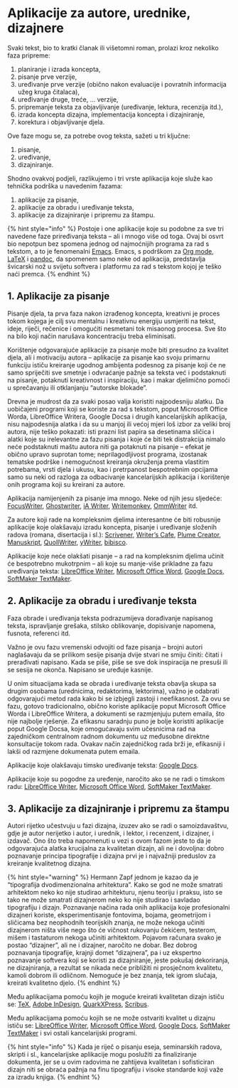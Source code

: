 # Aplikacije za autore, urednike, dizajnere

Svaki tekst, bio to kratki članak ili višetomni roman, prolazi kroz nekoliko faza pripreme:

1. planiranje i izrada koncepta,
2. pisanje prve verzije,
3. uređivanje prve verzije \(obično nakon evaluacije i povratnih informacija užeg kruga čitalaca\),
4. uređivanje druge, treće, ... verzije,
5. pripremanje teksta za objavljivanje \(uređivanje, lektura, recenzija itd.\),
6. izrada koncepta dizajna, implementacija koncepta i dizajniranje,
7. korektura i objavljivanje djela.

Ove faze mogu se, za potrebe ovog teksta, sažeti u tri ključne:

1. pisanje,
2. uređivanje,
3. dizajniranje.

Shodno ovakvoj podjeli, razlikujemo i tri vrste aplikacija koje služe kao tehnička podrška u navedenim fazama:

1. aplikacije za pisanje,
2. aplikacije za obradu i uređivanje teksta,
3. aplikacije za dizajniranje i pripremu za štampu.

{% hint style="info" %}
Postoje i one aplikacije koje su podobne za sve tri navedene faze priređivanja teksta – ali i mnogo više od toga. Ovaj bi osvrt bio nepotpun bez spomena jednog od najmoćnijih programa za rad s tekstom, a to je fenomenalni [Emacs](https://www.gnu.org/software/emacs/). Emacs, s podrškom za [Org mode](https://orgmode.org/), [LaTeX](https://www.latex-project.org/) i [pandoc](https://pandoc.org/), da spomenem samo neke od aplikacija, predstavlja švicarski nož u svijetu softvera i platformu za rad s tekstom kojoj je teško naći premca.
{% endhint %}

## 1. Aplikacije za pisanje

Pisanje djela, ta prva faza nakon izrađenog koncepta, kreativni je proces tokom kojega je cilj svu mentalnu i kreativnu energiju usmjeriti na tekst, ideje, riječi, rečenice i omogućiti nesmetani tok misaonog procesa. Sve što na bilo koji način narušava koncentraciju treba eliminisati.

Korištenje odgovarajuće aplikacije za pisanje može biti presudno za kvalitet djela, ali i motivaciju autora – aplikacije za pisanje kao svoju primarnu funkciju ističu kreiranje ugodnog ambijenta podesnog za pisanje koji će ne samo spriječiti sve smetnje i odvraćanje pažnje sa teksta već i podstaknuti na pisanje, potaknuti kreativnost i inspiraciju, kao i makar djelimično pomoći u sprečavanju ili otklanjanju “autorske blokade”.

Drevna je mudrost da za svaki posao valja koristiti najpodesniju alatku. Da uobičajeni programi koji se koriste za rad s tekstom, poput Microsoft Office Worda, LibreOffice Writera, Google Docsa i drugih kancelarijskih aplikacija, nisu najpodesnija alatka i da su u manjoj ili većoj mjeri loš izbor za veliki broj autora, nije teško pokazati: isti prazni list papira sa desetinama sličica i alatki koje su irelevantne za fazu pisanja i koje će biti tek distrakcija nimalo neće podstaknuti maštu autora niti ga potaknuti na pisanje – efekat je obično upravo suprotan tome; neprilagodljivost programa, izostanak tematske podrške i nemogućnost kreiranja okruženja prema vlastitim potrebama, vrsti djela i ukusu, kao i pretrpanost bespotrebnim opcijama samo su neki od razloga za odbacivanje kancelarijskih aplikacija i korištenje onih programa koji su kreirani za autore.

Aplikacija namijenjenih za pisanje ima mnogo. Neke od njih jesu sljedeće: [FocusWriter](https://gottcode.org/focuswriter/), [Ghostwriter](https://wereturtle.github.io/ghostwriter/), [iA Writer](https://ia.net/writer), [Writemonkey](http://writemonkey.com/), [OmmWriter](https://ommwriter.com/) itd.

Za autore koji rade na kompleksnim djelima interesantne će biti robusnije aplikacije koje olakšavaju izradu koncepta, pisanje i uređivanje složenih radova \(romana, disertacija i sl.\): [Scrivener](https://www.literatureandlatte.com/scrivener/overview), [Writer’s Cafe](http://www.writerscafe.co.uk/), [Plume Creator](https://plume-creator.eu/), [Manuskript](http://www.theologeek.ch/manuskript/), [QuollWriter](http://quollwriter.com/), [yWriter](http://www.spacejock.com/yWriter6.html), [bibisco](http://www.bibisco.com/).

Aplikacije koje neće olakšati pisanje – a rad na kompleksnim djelima učinit će bespotrebno mukotrpnim – ali koje su manje-više prikladne za fazu uređivanja teksta: [LibreOffice Writer](https://www.libreoffice.org/), [Microsoft Office Word](https://products.office.com/en/word), [Google Docs](https://www.google.com/docs/about/), [SoftMaker TextMaker](http://www.softmaker.com/en/softmaker-office-windows-textmaker).

## 2. Aplikacije za obradu i uređivanje teksta

Faza obrade i uređivanja teksta podrazumijeva dorađivanje napisanog teksta, ispravljanje grešaka, stilsko oblikovanje, dopisivanje napomena, fusnota, referenci itd.

Važno je ovu fazu vremenski odvojiti od faze pisanja – brojni autori naglašavaju da se prilikom sesije pisanja dvije stvari ne smiju činiti: čitati i prerađivati napisano. Kada se piše, piše se sve dok inspiracija ne presuši ili se sesija ne okonča. Napisano se uređuje kasnije.

U onim situacijama kada se obrada i uređivanje teksta obavlja skupa sa drugim osobama \(urednicima, redaktorima, lektorima\), važno je odabrati odgovarajući metod rada kako bi se izbjegli zastoji i neefikasnost. Za ovu se fazu, gotovo tradicionalno, obično koriste aplikacije poput Microsoft Office Worda i LibreOffice Writera, a dokumenti se razmjenjuju putem emaila, što nije najbolje rješenje. Za efikasnu saradnju puno je bolje koristiti aplikacije poput Google Docsa, koje omogućavaju svim učesnicima rad na zajedničkom centralnom radnom dokumentu uz međusobne direktne konsultacije tokom rada. Ovakav način zajedničkog rada brži je, efikasniji i lakši od razmjene dokumenata putem emaila.

Aplikacije koje olakšavaju timsko uređivanje teksta: [Google Docs](https://www.google.com/docs/about/).

Aplikacije koje su pogodne za uređenje, naročito ako se ne radi o timskom radu: [LibreOffice Writer](https://www.libreoffice.org/), [Microsoft Office Word](https://products.office.com/en/word), [SoftMaker TextMaker](http://www.softmaker.com/en/softmaker-office-windows-textmaker).

## 3. Aplikacije za dizajniranje i pripremu za štampu

Autori rijetko učestvuju u fazi dizajna, izuzev ako se radi o samoizdavaštvu, gdje je autor nerijetko i autor, i urednik, i lektor, i recenzent, i dizajner, i izdavač. Ono što treba napomenuti u vezi s ovom fazom jeste to da je odgovarajuća alatka krucijalna za kvalitetan dizajn, ali ne i dovoljna: dobro poznavanje principa tipografije i dizajna prvi je i najvažniji preduslov za kreiranje kvalitetnog dizajna.

{% hint style="warning" %}
Hermann Zapf jednom je kazao da je “tipografija dvodimenzionalna arhitektura”. Kako se god ne može smatrati arhitektom neko ko nije studirao arhitekturu, njenu teoriju i praksu, isto se tako ne može smatrati dizajnerom neko ko nije studirao i savladao tipografiju i dizajn. Poznavanje načina rada onih aplikacija koje profesionalni dizajneri koriste, eksperimentisanje fontovima, bojama, geometrijom i sličicama bez neophodnih teorijskih znanja, ne može nekoga učiniti dizajnerom ništa više nego što će vičnost rukovanju čekićem, testerom, mišem i tastaturom nekoga učiniti arhitektom. Pojavom računara svako je postao “dizajner”, ali ne i dizajner, naročito ne dobar. Bez dobrog poznavanja tipografije, krajnji domet “dizajnera”, pa i uz ekspertno poznavanje softvera koji se koristi za dizajniranje, jeste pokušaj dekoriranja, ne dizajniranja, a rezultat se nikada neće približiti ni prosječnom kvalitetu, kamoli dobrom ili odličnom. Nemoguće je bez znanja, tek igrom slučaja, kreirati kvalitetno djelo.
{% endhint %}

Među aplikacijama pomoću kojih je moguće kreirati kvalitetan dizajn ističu se: [TeX](https://ctan.org/tex/), [Adobe InDesign](https://www.adobe.com/products/indesign.html), [QuarkXPress](http://www.quark.com/en/Products/QuarkXPress/), [Scribus](https://www.scribus.net/).

Među aplikacijama pomoću kojih se ne može ostvariti kvalitet u dizajnu ističu se: [LibreOffice Writer](https://www.libreoffice.org/), [Microsoft Office Word](https://products.office.com/en/word), [Google Docs](https://www.google.com/docs/about/), [SoftMaker TextMaker](http://www.softmaker.com/en/softmaker-office-windows-textmaker) i svi ostali kancelarijski programi.

{% hint style="info" %}
Kada je riječ o pisanju eseja, seminarskih radova, skripti i sl., kancelarijske aplikacije mogu poslužiti za finaliziranje dokumenta, jer se u ovim radovima ne zahtijeva kvalitetan i sofisticiran dizajn niti se obraća pažnja na finu tipografiju i visoke standarde koji važe za izradu knjiga.
{% endhint %}

